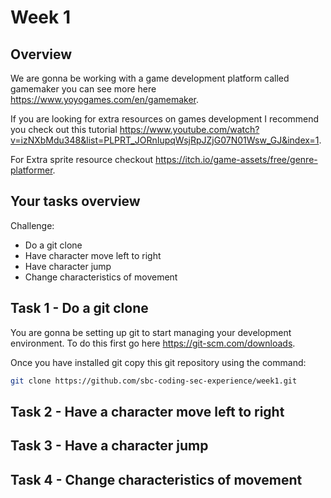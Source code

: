# Week 1


## Overview 

We are gonna be working with a game development platform called gamemaker you can see more here https://www.yoyogames.com/en/gamemaker.

If you are looking for extra resources on games development I recommend you check out this tutorial https://www.youtube.com/watch?v=izNXbMdu348&list=PLPRT_JORnIupqWsjRpJZjG07N01Wsw_GJ&index=1.

For Extra sprite resource checkout https://itch.io/game-assets/free/genre-platformer.

## Your tasks overview

Challenge:
- Do a git clone
- Have character move left to right
- Have character jump
- Change characteristics of movement

## Task 1 - Do a git clone


You are gonna be setting up git to start managing your development environment. To do this first go here https://git-scm.com/downloads.

Once you have installed git copy this git repository using the command:

```bash
git clone https://github.com/sbc-coding-sec-experience/week1.git
```


## Task 2 - Have a character move left to right

## Task 3 - Have a character jump

## Task 4 - Change characteristics of movement





